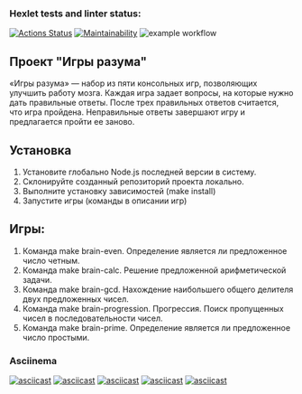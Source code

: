### Hexlet tests and linter status:
[![Actions Status](https://github.com/MilaNick/frontend-project-lvl1/workflows/hexlet-check/badge.svg)](https://github.com/MilaNick/frontend-project-lvl1/actions)
[![Maintainability](https://api.codeclimate.com/v1/badges/a99a88d28ad37a79dbf6/maintainability)](https://codeclimate.com/github/MilaNick/frontend-project-lvl1/maintainability)
![example workflow](https://github.com/MilaNick/frontend-project-lvl1/actions/workflows/actions.yml/badge.svg)  


## Проект "Игры разума"
«Игры разума» — набор из пяти консольных игр, позволяющих улучшить работу мозга. Каждая игра задает вопросы, на которые нужно дать правильные ответы. После трех правильных ответов считается, что игра пройдена. Неправильные ответы завершают игру и предлагается пройти ее заново.

## Установка
1. Установите глобально Node.js последней версии в систему.
2. Склонируйте созданный репозиторий проекта локально.
3. Выполните установку зависимостей (make install)
4. Запустите игры (команды в описании игр)
## Игры:
1. Команда make brain-even. Определение является ли предложенное число четным.
2. Команда make brain-calc. Решение предложенной арифметической задачи.
3. Команда make brain-gcd. Нахождение наибольшего общего делителя двух предложенных чисел.
4. Команда make brain-progression. Прогрессия. Поиск пропущенных чисел в последовательности чисел.
5. Команда make brain-prime. Определение является ли предложенное число простыми.
### Asciinema
[![asciicast](https://asciinema.org/a/426746.svg)](https://asciinema.org/a/426746)
[![asciicast](https://asciinema.org/a/4kpeec6eEqap7JaSCpr1ers8c.svg)](https://asciinema.org/a/4kpeec6eEqap7JaSCpr1ers8c)
[![asciicast](https://asciinema.org/a/ZVT0nPEFAxO0OI48F3DZJ7FPp.svg)](https://asciinema.org/a/ZVT0nPEFAxO0OI48F3DZJ7FPp)
[![asciicast](https://asciinema.org/a/h1J5V9U7y5g7h3oDZMkmKitg4.svg)](https://asciinema.org/a/h1J5V9U7y5g7h3oDZMkmKitg4)
[![asciicast](https://asciinema.org/a/EqJnnI4fNfMzGVq8K60qPAbeC.svg)](https://asciinema.org/a/EqJnnI4fNfMzGVq8K60qPAbeC)


